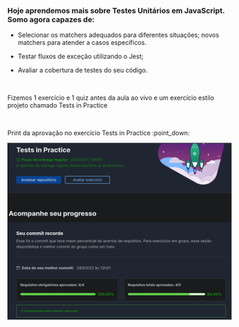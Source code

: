 ### Hoje aprendemos mais sobre Testes Unitários em JavaScript. Somo agora capazes de:

- Selecionar os matchers adequados para diferentes situações;
novos matchers para atender a casos específicos.

- Testar fluxos de exceção utilizando o Jest;

- Avaliar a cobertura de testes do seu código.
<br>

<p>Fizemos 1 exercício e 1 quiz antes da aula ao vivo e um exercício estilo projeto chamado Tests in Practice</p>
<br>

<p>Print da aprovação no exercício Tests in Practice :point_down:</p>
<img src="https://github.com/vinicius-virgilli/trybe-exercicios/blob/main/1%20-%20Fundamentos/6%20-%20Introdu%C3%A7%C3%A3o%20%C3%A0%20JavaScript%20ES6%20e%20Testes%20Unit%C3%A1rios/imagens/Print%20da%20aprova%C3%A7%C3%A3o%20no%20exerc%C3%ADcio%20Tests%20in%20Practice.png" alt="Print da aprovação no exercício Testes in Practice">
